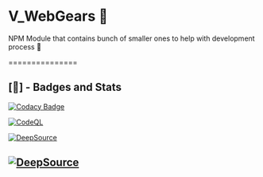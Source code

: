 # V_WebGears 🧱

NPM Module that contains bunch of smaller ones to help with development process 🚀

===============

## [🥇] - Badges and Stats 

[![Codacy Badge](https://api.codacy.com/project/badge/Grade/6b241ac9110548878896ae0efe367a58)](https://app.codacy.com/gh/V-core9/V_WebGears?utm_source=github.com&utm_medium=referral&utm_content=V-core9/V_WebGears&utm_campaign=Badge_Grade_Settings)

[![CodeQL](https://github.com/V-core9/V_WebGears/actions/workflows/codeql-analysis.yml/badge.svg)](https://github.com/V-core9/V_WebGears/actions/workflows/codeql-analysis.yml)

[![DeepSource](https://deepsource.io/gh/V-core9/V_WebGears.svg/?label=active+issues&show_trend=true&token=fVdGVNFAtCj8wiGdwKQAg6vv)](https://deepsource.io/gh/V-core9/V_WebGears/)  

[![DeepSource](https://deepsource.io/gh/V-core9/V_WebGears.svg/?label=resolved+issues&show_trend=true&token=fVdGVNFAtCj8wiGdwKQAg6vv)](https://deepsource.io/gh/V-core9/V_WebGears/)
---
